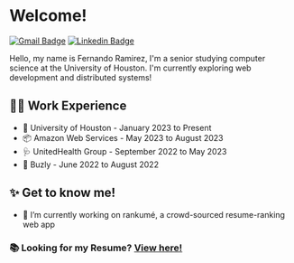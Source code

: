 # Welcome! 

[![Gmail Badge](https://img.shields.io/badge/-ramirez.fernando2003@gmail.com-c14438?style=flat&logo=Gmail&logoColor=white)](mailto:ramirez.fernando2003@gmail.com "Connect via Email")
[![Linkedin Badge](https://img.shields.io/badge/-in/fndo-0072b1?style=flat&logo=Linkedin&logoColor=white)](https://www.linkedin.com/in/fndo/ "Connect on LinkedIn")


Hello, my name is Fernando Ramirez, I'm a senior studying computer science at the University of Houston. I'm currently exploring web development and distributed systems!

## 👨‍💻 Work Experience 
- 📝 University of Houston - January 2023 to Present
- 📦 Amazon Web Services - May 2023 to August 2023
- 🩺 UnitedHealth Group - September 2022 to May 2023
- 🐝 Buzly - June 2022 to August 2022

## ✨ Get to know me!
- 🌱  I’m currently working on rankumé, a crowd-sourced resume-ranking web app

### 📚 Looking for my Resume? [View here!](https://github.com/ramirezfernando/resume/blob/main/resume.pdf)
 

